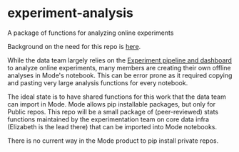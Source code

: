 # experiment-analysis
A package of functions for analyzing online experiments

Background on the need for this repo is [here](https://www.notion.so/faire/Re-usable-ranking-team-functions-for-Mode-s-Py-Notebook-7688e5d52b0849db9fabd99d5c80ba15).

While the data team largely relies on the [Experiment pipeline and dashboard](https://www.faire.com/admin2/eng/experiments?q=~%28m~%28~%29~t~%27NO_TIMEBOX~v~false~c~90~o~false~l~%27delta%29) to analyze online experiments, many members are creating their own offline analyses in Mode's notebook. This can be error prone as it required copying and pasting very large analysis functions for every notebook.

The ideal state is to have shared functions for this work that the data team can import in Mode. Mode allows pip installable packages, but only for Public repos. This repo will be a small package of (peer-reviewed) stats functions maintained by the experimentation team on core data infra (Elizabeth is the lead there) that can be imported into Mode notebooks.

There is no current way in the Mode product to pip install private repos.
